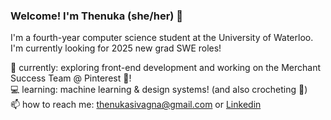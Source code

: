 ### Welcome! I'm Thenuka (she/her) 👋

I'm a fourth-year computer science student at the University of Waterloo. I'm currently looking for 2025 new grad SWE roles!

🌱 currently: exploring front-end development and working on the Merchant Success Team @ Pinterest 📌!
<br>
💻 learning: machine learning & design systems! (and also crocheting 🧶)
<br>
📫 how to reach me: thenukasivagna@gmail.com or [Linkedin](https://www.linkedin.com/in/thenukasiva/)
<br>


